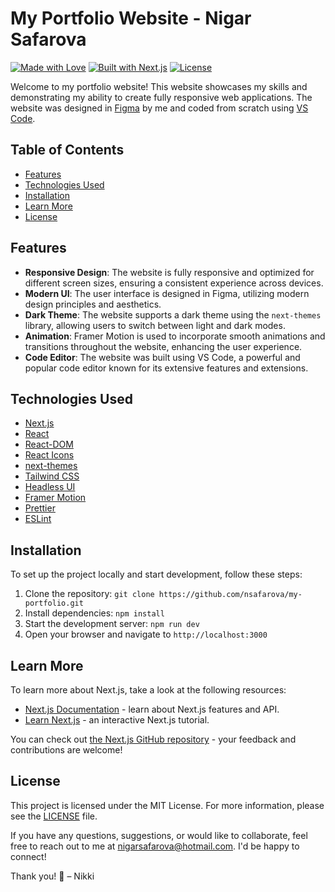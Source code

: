 # My Portfolio Website - Nigar Safarova

[![Made with Love](https://img.shields.io/badge/Made_with-Love-E0115F.svg?style=flat&logo=heart)]()
[![Built with Next.js](https://img.shields.io/badge/Built_with-Next.js-000000.svg?style=flat&logo=next.js)](https://nextjs.org/)
[![License](https://img.shields.io/badge/license-MIT-blue.svg)](https://opensource.org/licenses/MIT)

Welcome to my portfolio website! This website showcases my skills and demonstrating my ability to create fully responsive web applications. The website was designed in [Figma](https://www.figma.com) by me and coded from scratch using [VS Code](https://code.visualstudio.com).

## Table of Contents
- [Features](#features)
- [Technologies Used](#technologies-used)
- [Installation](#installation)
- [Learn More](#learn-more)
- [License](#license)

## Features

- **Responsive Design**: The website is fully responsive and optimized for different screen sizes, ensuring a consistent experience across devices.
- **Modern UI**: The user interface is designed in Figma, utilizing modern design principles and aesthetics.
- **Dark Theme**: The website supports a dark theme using the `next-themes` library, allowing users to switch between light and dark modes.
- **Animation**: Framer Motion is used to incorporate smooth animations and transitions throughout the website, enhancing the user experience.
- **Code Editor**: The website was built using VS Code, a powerful and popular code editor known for its extensive features and extensions.

## Technologies Used

- [Next.js](https://nextjs.org/)
- [React](https://reactjs.org/)
- [React-DOM](https://reactjs.org/docs/react-dom.html)
- [React Icons](https://react-icons.github.io/react-icons/)
- [next-themes](https://github.com/pacocoursey/next-themes)
- [Tailwind CSS](https://tailwindcss.com/)
- [Headless UI](https://headlessui.dev/)
- [Framer Motion](https://www.framer.com/motion/)
- [Prettier](https://prettier.io/)
- [ESLint](https://eslint.org/)

## Installation

To set up the project locally and start development, follow these steps:

1. Clone the repository: `git clone https://github.com/nsafarova/my-portfolio.git`
2. Install dependencies: `npm install`
3. Start the development server: `npm run dev`
4. Open your browser and navigate to `http://localhost:3000`

## Learn More

To learn more about Next.js, take a look at the following resources:

- [Next.js Documentation](https://nextjs.org/docs) - learn about Next.js features and API.
- [Learn Next.js](https://nextjs.org/learn) - an interactive Next.js tutorial.

You can check out [the Next.js GitHub repository](https://github.com/vercel/next.js/) - your feedback and contributions are welcome!

## License

This project is licensed under the MIT License. For more information, please see the [LICENSE](LICENSE) file.

If you have any questions, suggestions, or would like to collaborate, feel free to reach out to me at nigarsafarova@hotmail.com. I'd be happy to connect!

Thank you! 💜 – Nikki